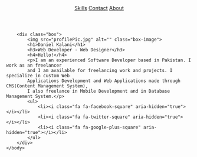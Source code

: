 <!doctype html>
<html>
    <head>
        <meta charset="UTF-8">
        <link rel="stylesheet" href="style.css">
        <title>Daniel Kalani - Portfolio</title>
    </head>
    <body>
        <header>
            <div class="topnav">
                <a href="skills.html">Skills</a>
                <a href="contact.html">Contact</a>
                <a href="about.html">About</a>
              </div>
        </header>
        
        <div class="box">
            <img src="profilePic.jpg" alt="" class="box-image">
            <h1>Daniel Kalani</h1>
            <h3>Web Developer - Web Designer</h3>
            <h4>Hello!</h4>
            <p>I am an experienced Software Developer based in Pakistan. I work as an freelancer 
            and I am available for freelancing work and projects. I specialize in custom Web 
            Applications Development and Web Applications made through CMS(Content Management System),
            I also freelance in Mobile Development and in Database Management System.</p>
            <ul>
                <li><i class="fa fa-facebook-square" aria-hidden="true"></i></li>
                <li><i class="fa fa-twitter-square" aria-hidden="true"></i></li>
                <li><i class="fa fa-google-plus-square" aria-hidden="true"></i></li>
            </ul>
        </div>
    </body>
</html>
